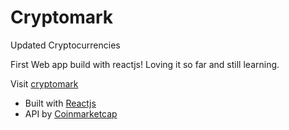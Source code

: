 # Cryptomark
Updated Cryptocurrencies 

First Web app build with reactjs! Loving it so far and still learning.

Visit [cryptomark](http://markanthonyuy.com/cryptomark/)

* Built with [Reactjs](https://facebook.github.io/react/)
* API by [Coinmarketcap](https://coinmarketcap.com)
